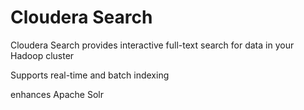 # Cloudera Search

Cloudera Search provides interactive full-text search for data in your Hadoop cluster

Supports real-time and batch indexing

enhances Apache Solr




